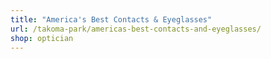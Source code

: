 ```yaml
---
title: "America's Best Contacts & Eyeglasses"
url: /takoma-park/americas-best-contacts-and-eyeglasses/
shop: optician
---
```

